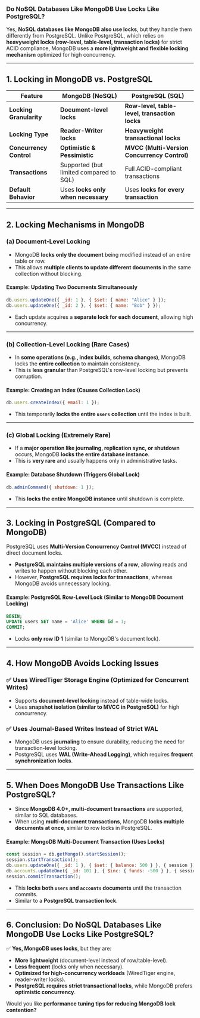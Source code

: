 ### **Do NoSQL Databases Like MongoDB Use Locks Like PostgreSQL?**  

Yes, **NoSQL databases like MongoDB also use locks**, but they handle them differently from PostgreSQL. Unlike PostgreSQL, which relies on **heavyweight locks (row-level, table-level, transaction locks)** for strict ACID compliance, MongoDB uses a **more lightweight and flexible locking mechanism** optimized for high concurrency.

---

## **1. Locking in MongoDB vs. PostgreSQL**  

| Feature               | **MongoDB** (NoSQL) | **PostgreSQL** (SQL) |
|----------------------|-------------------|--------------------|
| **Locking Granularity** | **Document-level locks** | **Row-level, table-level, transaction locks** |
| **Locking Type** | **Reader-Writer locks** | **Heavyweight transactional locks** |
| **Concurrency Control** | **Optimistic & Pessimistic** | **MVCC (Multi-Version Concurrency Control)** |
| **Transactions** | Supported (but limited compared to SQL) | Full ACID-compliant transactions |
| **Default Behavior** | Uses **locks only when necessary** | Uses **locks for every transaction** |

---

## **2. Locking Mechanisms in MongoDB**  

### **(a) Document-Level Locking**  
- MongoDB **locks only the document** being modified instead of an entire table or row.  
- This allows **multiple clients to update different documents** in the same collection without blocking.  

#### **Example: Updating Two Documents Simultaneously**  
```javascript
db.users.updateOne({ _id: 1 }, { $set: { name: "Alice" } });
db.users.updateOne({ _id: 2 }, { $set: { name: "Bob" } });
```
- Each update acquires a **separate lock for each document**, allowing high concurrency.  

---

### **(b) Collection-Level Locking** (Rare Cases)  
- In **some operations (e.g., index builds, schema changes)**, MongoDB locks the **entire collection** to maintain consistency.  
- This is **less granular** than PostgreSQL's row-level locking but prevents corruption.  

#### **Example: Creating an Index (Causes Collection Lock)**
```javascript
db.users.createIndex({ email: 1 });
```
- This temporarily **locks the entire `users` collection** until the index is built.

---

### **(c) Global Locking (Extremely Rare)**  
- If a **major operation like journaling, replication sync, or shutdown** occurs, MongoDB **locks the entire database instance**.
- This is **very rare** and usually happens only in administrative tasks.

#### **Example: Database Shutdown (Triggers Global Lock)**
```javascript
db.adminCommand({ shutdown: 1 });
```
- This **locks the entire MongoDB instance** until shutdown is complete.

---

## **3. Locking in PostgreSQL (Compared to MongoDB)**  
PostgreSQL uses **Multi-Version Concurrency Control (MVCC)** instead of direct document locks.  
- **PostgreSQL maintains multiple versions of a row**, allowing reads and writes to happen without blocking each other.  
- However, **PostgreSQL requires locks for transactions**, whereas MongoDB avoids unnecessary locking.  

#### **Example: PostgreSQL Row-Level Lock (Similar to MongoDB Document Locking)**
```sql
BEGIN;
UPDATE users SET name = 'Alice' WHERE id = 1;
COMMIT;
```
- Locks **only row ID 1** (similar to MongoDB's document lock).  

---

## **4. How MongoDB Avoids Locking Issues**
### ✅ **Uses WiredTiger Storage Engine (Optimized for Concurrent Writes)**  
- Supports **document-level locking** instead of table-wide locks.  
- Uses **snapshot isolation (similar to MVCC in PostgreSQL)** for high concurrency.  

### ✅ **Uses Journal-Based Writes Instead of Strict WAL**
- MongoDB uses **journaling** to ensure durability, reducing the need for transaction-level locking.  
- PostgreSQL uses **WAL (Write-Ahead Logging)**, which requires **frequent synchronization locks**.

---

## **5. When Does MongoDB Use Transactions Like PostgreSQL?**  
- Since **MongoDB 4.0+, multi-document transactions** are supported, similar to SQL databases.  
- When using **multi-document transactions**, MongoDB **locks multiple documents at once**, similar to row locks in PostgreSQL.

#### **Example: MongoDB Multi-Document Transaction (Uses Locks)**
```javascript
const session = db.getMongo().startSession();
session.startTransaction();
db.users.updateOne({ _id: 1 }, { $set: { balance: 500 } }, { session });
db.accounts.updateOne({ _id: 101 }, { $inc: { funds: -500 } }, { session });
session.commitTransaction();
```
- This **locks both `users` and `accounts` documents** until the transaction commits.  
- Similar to a **PostgreSQL transaction lock**.  

---

## **6. Conclusion: Do NoSQL Databases Like MongoDB Use Locks Like PostgreSQL?**
✅ **Yes, MongoDB uses locks**, but they are:  
- **More lightweight** (document-level instead of row/table-level).  
- **Less frequent** (locks only when necessary).  
- **Optimized for high-concurrency workloads** (WiredTiger engine, reader-writer locks).  
- **PostgreSQL requires strict transactional locks**, while MongoDB prefers **optimistic concurrency**.  

Would you like **performance tuning tips for reducing MongoDB lock contention?**